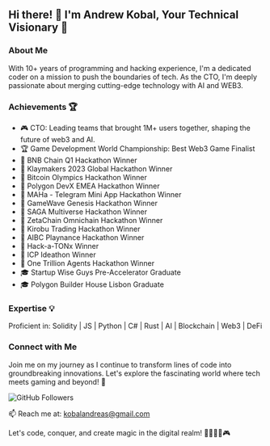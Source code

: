 ## Hi there! 👋 I'm Andrew Kobal, Your Technical Visionary 🚀

### About Me
With 10+ years of programming and hacking experience, I'm a dedicated coder on a mission to push the boundaries of tech. As the CTO, I'm deeply passionate about merging cutting-edge technology with AI and WEB3.

### Achievements 🏆
- 🎮 CTO: Leading teams that brought 1M+ users together, shaping the future of web3 and AI.
- 🏆 Game Development World Championship: Best Web3 Game Finalist
- 🥇 BNB Chain Q1 Hackathon Winner
- 🥇 Klaymakers 2023 Global Hackathon Winner
- 🥇 Bitcoin Olympics Hackathon Winner
- 🥇 Polygon DevX EMEA Hackathon Winner
- 🥇 MAHa - Telegram Mini App Hackathon Winner
- 🥇 GameWave Genesis Hackathon Winner
- 🥇 SAGA Multiverse Hackathon Winner
- 🥇 ZetaChain Omnichain Hackathon Winner
- 🥇 Kirobu Trading Hackathon Winner
- 🥇 AIBC Playnance Hackathon Winner
- 🥇 Hack-a-TONx Winner
- 🥇 ICP Ideathon Winner
- 🥇 One Trillion Agents Hackathon Winner
- 🎓 Startup Wise Guys Pre-Accelerator Graduate
- 🎓 Polygon Builder House Lisbon Graduate

### Expertise 💡
Proficient in: Solidity | JS | Python | C# | Rust | AI | Blockchain | Web3 | DeFi 

### Connect with Me
Join me on my journey as I continue to transform lines of code into groundbreaking innovations. Let's explore the fascinating world where tech meets gaming and beyond! 🌟

![GitHub Followers](https://img.shields.io/github/followers/andreykobal?label=Follow&style=social)

📫 Reach me at: kobalandreas@gmail.com

Let's code, conquer, and create magic in the digital realm! 🚀👨🏻‍💻🎮

